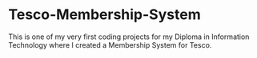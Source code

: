 # Tesco-Membership-System
This is one of my very first coding projects for my Diploma in Information Technology where I created a Membership System for Tesco.
